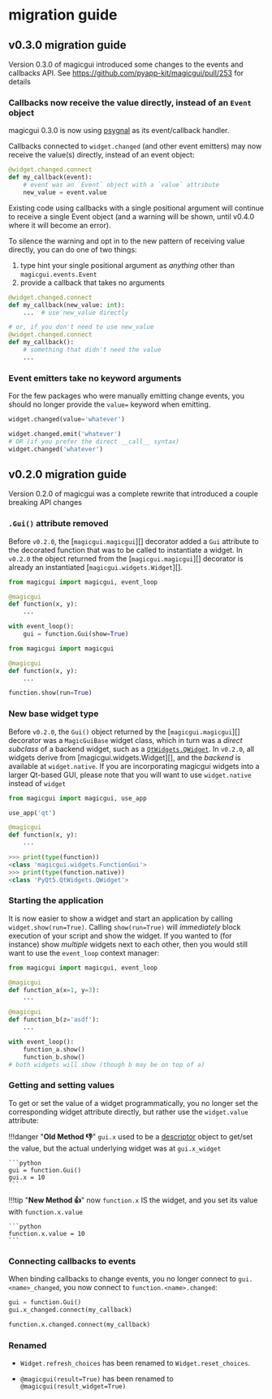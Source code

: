 # migration guide

## v0.3.0 migration guide

Version 0.3.0 of magicgui introduced some changes to the events and callbacks API.
See https://github.com/pyapp-kit/magicgui/pull/253 for details

### Callbacks now receive the value directly, instead of an `Event` object

magicgui 0.3.0 is now using [psygnal](https://github.com/tlambert03/psygnal)
as its event/callback handler.

Callbacks connected to `widget.changed` (and other event emitters) may now receive the
value(s) directly, instead of an event object:

```python title="👎 Old Method (< v0.3.0)"
@widget.changed.connect
def my_callback(event):
    # event was an `Event` object with a `value` attribute
    new_value = event.value
```

Existing code using callbacks with a single positional
argument will continue to receive a single Event object (and a
warning will be shown, until v0.4.0 where it will become an error).

To silence the warning and opt in to the new pattern of receiving
value directly, you can do one of two things:

1. type hint your single positional argument as *anything* other than `magicgui.events.Event`
2. provide a callback that takes no arguments

```python title="👍 New Method (>= v0.3.0)"
@widget.changed.connect
def my_callback(new_value: int):
    ...  # use new_value directly

# or, if you don't need to use new_value
@widget.changed.connect
def my_callback():
    # something that didn't need the value
    ...
```

### Event emitters take no keyword arguments

For the few packages who were manually emitting change events,
you should no longer provide the `value=` keyword when emitting.

```python title="👎 Old Method (< v0.3.0)"
widget.changed(value='whatever')
```

```python title="👍 New Method (>= v0.3.0)"
widget.changed.emit('whatever')
# OR (if you prefer the direct __call__ syntax)
widget.changed('whatever')
```

## v0.2.0 migration guide

Version 0.2.0 of magicgui was a complete rewrite that introduced a couple
breaking API changes

### `.Gui()` attribute removed

Before `v0.2.0`, the [`magicgui.magicgui`][] decorator added a `Gui` attribute to
the decorated function that was to be called to instantiate a widget.  In `v0.2.0`
the object returned from the [`magicgui.magicgui`][] decorator is already an
instantiated [`magicgui.widgets.Widget`][].

```python title="👎 Old Method (< v0.2.0)"
from magicgui import magicgui, event_loop

@magicgui
def function(x, y):
    ...

with event_loop():
    gui = function.Gui(show=True)
```

```python title="👍 New Method (>= v0.2.0)"
from magicgui import magicgui

@magicgui
def function(x, y):
    ...

function.show(run=True)
```


### New base widget type

Before `v0.2.0`, the `Gui()` object returned by the [`magicgui.magicgui`][]
decorator was a `MagicGuiBase` widget class, which in turn was a *direct
subclass* of a backend widget, such as a
[`QtWidgets.QWidget`](https://doc.qt.io/qt-5/qwidget.html).  In `v0.2.0`, all
widgets derive from [magicgui.widgets.Widget][],
and the *backend* is available at `widget.native`.  If you are incorporating
magicgui widgets into a larger Qt-based GUI, please note that you will want
to use `widget.native` instead of `widget`

```python
from magicgui import magicgui, use_app

use_app('qt')

@magicgui
def function(x, y):
    ...
```

```python
>>> print(type(function))
<class 'magicgui.widgets.FunctionGui'>
>>> print(type(function.native))
<class 'PyQt5.QtWidgets.QWidget'>
```

### Starting the application

It is now easier to show a widget and start an application by calling
`widget.show(run=True)`. Calling `show(run=True)` will *immediately* block
execution of your script and show the widget.  If you wanted to (for instance)
show *multiple* widgets next to each other, then you would still want to use the
`event_loop` context manager:

```python
from magicgui import magicgui, event_loop

@magicgui
def function_a(x=1, y=3):
    ...

@magicgui
def function_b(z='asdf'):
    ...

with event_loop():
    function_a.show()
    function_b.show()
# both widgets will show (though b may be on top of a)
```

### Getting and setting values

To get or set the value of a widget programmatically, you no
longer set the corresponding widget attribute directly, but rather
use the `widget.value` attribute:

!!!danger "**Old Method 👎**"
    `gui.x` used to be a
    [descriptor](https://docs.python.org/3/glossary.html#term-descriptor) object
    to get/set the value, but the actual underlying widget was at `gui.x_widget`

    ```python
    gui = function.Gui()
    gui.x = 10
    ```

!!!tip "**New Method 👍**"
    now `function.x` IS the widget, and you set its value with
    `function.x.value`

    ```python
    function.x.value = 10
    ```

### Connecting callbacks to events

When binding callbacks to change events, you no longer connect to
`gui.<name>_changed`, you now connect to `function.<name>.changed`:

```python title="👎 Old Method (< v0.2.0)"
gui = function.Gui()
gui.x_changed.connect(my_callback)
```

```python title="👍 New Method (>= v0.2.0)"
function.x.changed.connect(my_callback)
```

### Renamed

- `Widget.refresh_choices` has been renamed to `Widget.reset_choices`.

- `@magicgui(result=True)` has been renamed to `@magicgui(result_widget=True)`
